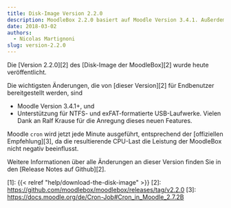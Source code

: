 ```yaml
---
title: Disk-Image Version 2.2.0
description: MoodleBox 2.2.0 basiert auf Moodle Version 3.4.1. Außerdem wurden verschiedene Verbesserungen vorgenommen.
date: 2018-03-02
authors:
  - Nicolas Martignoni
slug: version-2.2.0
---
```


Die [Version 2.2.0][2] des [Disk-Image der MoodleBox][2]  wurde heute veröffentlicht.

Die wichtigsten Änderungen, die von [dieser Version][2] für Endbenutzer bereitgestellt werden, sind
  - Moodle Version 3.4.1+, und
  - Unterstützung für NTFS- und exFAT-formatierte USB-Laufwerke. Vielen Dank an Ralf Krause für die Anregung dieses neuen Features.

Moodle `cron` wird jetzt jede Minute ausgeführt, entsprechend der [offiziellen Empfehlung][3], da die resultierende CPU-Last die Leistung der MoodleBox nicht negativ beeinflusst.

Weitere Informationen über alle Änderungen an dieser Version finden Sie in den [Release Notes auf Github][2].

 [1]: {{< relref "help/download-the-disk-image" >}}
 [2]: https://github.com/moodlebox/moodlebox/releases/tag/v2.2.0
 [3]: https://docs.moodle.org/de/Cron-Job#Cron_in_Moodle_2.7.2B
